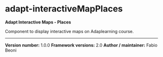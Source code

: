 # adapt-interactiveMapPlaces

**Adapt Interactive Maps - Places**

Component to display interactive maps on Adaplearning course.

----------------------------
**Version number:**  1.0.0
**Framework versions:**  2.0
**Author / maintainer:** Fabio Beoni

